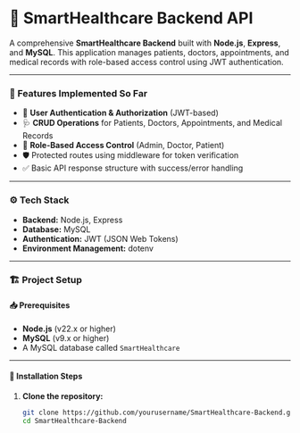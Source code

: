 # 💊 SmartHealthcare Backend API

A comprehensive **SmartHealthcare Backend** built with **Node.js**, **Express**, and **MySQL**. This application manages patients, doctors, appointments, and medical records with role-based access control using JWT authentication.

---

### 🚀 Features Implemented So Far

- 🔐 **User Authentication & Authorization** (JWT-based)
- 🩺 **CRUD Operations** for Patients, Doctors, Appointments, and Medical Records
- 👥 **Role-Based Access Control** (Admin, Doctor, Patient)
- 🛡️ Protected routes using middleware for token verification
- ✅ Basic API response structure with success/error handling

---

### ⚙️ Tech Stack

- **Backend:** Node.js, Express
- **Database:** MySQL
- **Authentication:** JWT (JSON Web Tokens)
- **Environment Management:** dotenv

---

### 🏗️ Project Setup

#### 📥 Prerequisites

- **Node.js** (v22.x or higher)
- **MySQL** (v9.x or higher)
- A MySQL database called `SmartHealthcare`

---

#### 🔧 Installation Steps

1. **Clone the repository:**
   ```bash
   git clone https://github.com/yourusername/SmartHealthcare-Backend.git
   cd SmartHealthcare-Backend
